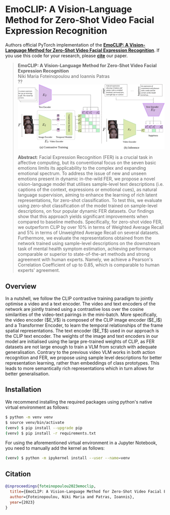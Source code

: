 # EmoCLIP: A Vision-Language Method for Zero-Shot Video Facial Expression Recognition

Authors official PyTorch implementation of the **[EmoCLIP: A Vision-Language Method for Zero-Shot Video Facial Expression Recognition](??)**. If you use this code for your research, please [**cite**](#citation) our paper.

> **EmoCLIP: A Vision-Language Method for Zero-Shot Video Facial Expression Recognition**<br>
> Niki Maria Foteinopoulou and Ioannis Patras<br>
> ?? <br>
> ![summary](figs/method_overview.svg)
>
> **Abstract**: Facial Expression Recognition (FER) is a crucial task in affective computing, but its conventional focus on the seven basic emotions limits its applicability to the complex and expanding emotional spectrum. To address the issue of new and unseen emotions present in dynamic in-the-wild FER, we propose a novel vision-language model that utilises sample-level text descriptions (i.e. captions of the context, expressions or emotional cues), as natural language supervision, aiming to enhance the learning of rich latent representations, for zero-shot classification. To test this, we evaluate using zero-shot classification of the model trained on sample-level descriptions, on four popular dynamic FER datasets. Our findings show that this approach yields significant improvements when compared to baseline methods. Specifically, for zero-shot video FER, we outperform CLIP by over 10\% in terms of Weighted Average Recall and 5\% in terms of Unweighted Average Recall on several datasets. Furthermore, we evaluate the representations obtained from the network trained using sample-level descriptions on the downstream task of mental health symptom estimation, achieving performance comparable or superior to state-of-the-art methods and strong agreement with human experts. Namely, we achieve a Pearson's Correlation Coefficient of up to 0.85, which is comparable to human experts' agreement.


## Overview

<p alighn="center">
 In a nutshell, we follow the  CLIP contrastive training paradigm to jointly optimise a video and a 
text encoder. The video and text encoders of the network are jointly trained using a contrastive loss over 
the cosine similarities of the video-text pairings in the mini-batch. 
More specifically, the video encoder ($E_V$) is composed of the CLIP image encoder ($E_I$) and a Transformer Encoder, 
to learn the temporal relationships of the frame spatial representations. The text encoder ($E_T$) used in our approach 
is the CLIP text encoder.  The weights of the image and text encoders in our model are initialised using the 
large pre-trained weights of CLIP, as FER datasets are not large enough to train a VLM from scratch with adequate 
generalisation. Contrary to the previous video VLM works in both action recognition and FER, we propose using sample 
level descriptions for better representation learning, rather than embeddings of class prototypes. This leads to more 
semantically rich representations which in turn allows for better generalisation. 
</p>


## Installation

We recommend installing the required packages using python's native virtual environment as follows:

```bash
$ python -m venv venv
$ source venv/bin/activate
(venv) $ pip install --upgrade pip
(venv) $ pip install -r requirements.txt
```

For using the aforementioned virtual environment in a Jupyter Notebook, you need to manually add the kernel as follows:

```bash
(venv) $ python -m ipykernel install --user --name=venv
```


## Citation

```bibtex
@inproceedings{foteinopoulou2023emoclip,
  title={EmoCLIP: A Vision-Language Method for Zero-Shot Video Facial Expression Recognition},
  author={Foteinopoulou, Niki Maria and Patras, Ioannis},
  year={2023}
}

```



<!--Acknowledgement: This research was supported by the EU's Horizon 2020 programme H2020-951911 [AI4Media](https://www.ai4media.eu/) project.-->

